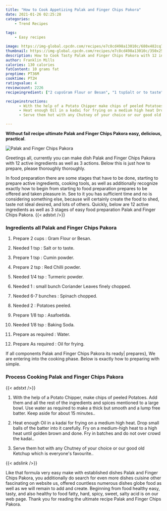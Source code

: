 ```yaml
---
title: "How to Cook Appetizing Palak and Finger Chips Pakora"
date: 2021-01-26 02:25:28
categories:
    - Trend Recipes
    
tags:
    - Easy recipes

image: https://img-global.cpcdn.com/recipes/e7c8cd498a13010c/680x482cq70/palak-and-finger-chips-pakora-recipe-main-photo.jpg
thumbnail: https://img-global.cpcdn.com/recipes/e7c8cd498a13010c/350x250cq70/palak-and-finger-chips-pakora-recipe-main-photo.jpg
description: How to Cook Tasty Palak and Finger Chips Pakora with 12 ingredients and 3 stages of easy cooking.
author: Franklin Mills
calories: 130 calories
fatContent: 10 grams fat
preptime: PT36M
cooktime: PT2H
ratingvalue: 4
reviewcount: 2226
recipeingredient: ["2 cupsGram Flour or Besan", "1 tspSalt or to taste", "1 tspCumin powder", "2 tspRed Chilli powder", "1/4 tspTurmeric powder", "1small bunch Coriander Leaves finely chopped", "6-7 bunchesSpinach chopped", "2Potatoes peeled", "1/8 tspAsafoetida", "1/8 tspBaking Soda", "as requiredWater", "As requiredOil for frying"]

recipeinstructions: 
      - With the help of a Potato Chipper make chips of peeled Potatoes Add them and all the rest of the ingredients and spices mentioned to a large bowl Use water as required to make a thick but smooth and a lump free batter Keep aside for about 15 minutes 
      - Heat enough Oil in a kadai for frying on a medium high heat Drop small balls of the batter into it carefully Fry on a mediumhigh heat to a high heat until golden brown and done Fry in batches and do not over crowd the kadai 
      - Serve them hot with any Chutney of your choice or our good old Ketchup which is everyones favourite

---
```




**Without fail recipe ultimate Palak and Finger Chips Pakora easy, delicious, practical**. 


![Palak and Finger Chips Pakora](https://img-global.cpcdn.com/recipes/e7c8cd498a13010c/680x482cq70/palak-and-finger-chips-pakora-recipe-main-photo.jpg "Palak and Finger Chips Pakora")




Greetings all, currently you can make dish Palak and Finger Chips Pakora with 12 active ingredients as well as 3 actions. Below this is just how to prepare, please thoroughly thoroughly.

In food preparation there are some stages that have to be done, starting to prepare active ingredients, cooking tools, as well as additionally recognize exactly how to begin from starting to food preparation prepares to be offered and taken pleasure in. See to it you has sufficient time and no is considering something else, because will certainly create the food to shed, taste not ideal desired, and lots of others. Quickly, below are 12 active ingredients as well as 3 stages of easy food preparation Palak and Finger Chips Pakora.
{{< adstxt />}}

### Ingredients all Palak and Finger Chips Pakora


1. Prepare 2 cups : Gram Flour or Besan.

1. Needed 1 tsp : Salt or to taste.

1. Prepare 1 tsp : Cumin powder.

1. Prepare 2 tsp : Red Chilli powder.

1. Needed 1/4 tsp : Turmeric powder.

1. Needed 1 : small bunch Coriander Leaves finely chopped.

1. Needed 6-7 bunches : Spinach chopped.

1. Needed 2 : Potatoes peeled.

1. Prepare 1/8 tsp : Asafoetida.

1. Needed 1/8 tsp : Baking Soda.

1. Prepare as required : Water.

1. Prepare As required : Oil for frying.



If all components Palak and Finger Chips Pakora its ready| prepares}, We are entering into the cooking phase. Below is exactly how to preparing with simple.

### Process Cooking Palak and Finger Chips Pakora

{{< adstxt />}}


1. With the help of a Potato Chipper, make chips of peeled Potatoes. Add them and all the rest of the ingredients and spices mentioned to a large bowl. Use water as required to make a thick but smooth and a lump free batter. Keep aside for about 15 minutes..



1. Heat enough Oil in a kadai for frying on a medium high heat. Drop small balls of the batter into it carefully. Fry on a medium-high heat to a high heat until golden brown and done. Fry in batches and do not over crowd the kadai..



1. Serve them hot with any Chutney of your choice or our good old Ketchup which is everyone&#39;s favourite..





{{< adslink />}}

Like that formula very easy make with established dishes Palak and Finger Chips Pakora, you additionally do search for even more dishes cuisine other fascinating on website us, offered countless numerous dishes globe food as well as we will remain to add and create. Beginning from food healthy easy, tasty, and also healthy to food fatty, hard, spicy, sweet, salty acid is on our web page. Thank you for reading the ultimate recipe Palak and Finger Chips Pakora.
